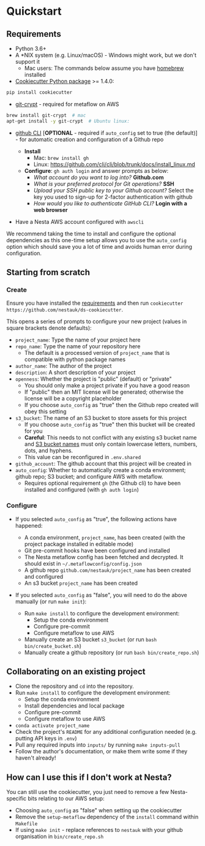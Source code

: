 # Quickstart

## Requirements

- Python 3.6+
- A \*NIX system (e.g. Linux/macOS) - Windows might work, but we don't support it
    - Mac users: The commands below assume you have [homebrew](https://brew.sh/) installed
- [Cookiecutter Python package](http://cookiecutter.readthedocs.org/en/latest/installation.html) >= 1.4.0:
```bash
pip install cookiecutter
```
- [git-crypt](https://github.com/AGWA/git-crypt) - required for metaflow on AWS
```bash
brew install git-crypt  # mac
apt-get install -y git-crypt  # Ubuntu linux:
```
- [github CLI](https://github.com/cli/cli) [**OPTIONAL** - required if `auto_config` set to true (the default)] - for automatic creation and configuration of a Github repo

    - **Install**
        - Mac: `brew install gh`
        - Linux: https://github.com/cli/cli/blob/trunk/docs/install_linux.md
    - **Configure**: `gh auth login` and answer prompts as below:
        - *What account do you want to log into?* **Github.com**
        - *What is your preferred protocol for Git operations?* **SSH**
        - *Upload your SSH public key to your Github account?* Select the key you used to sign-up for 2-factor authentication with github
        - *How would you like to authenticate GitHub CLI?* **Login with a web browser**

- Have a Nesta AWS account configured with `awscli`

We recommend taking the time to install and configure the optional dependencies as this one-time setup allows you to use the `auto_config` option which should save you a lot of time and avoids human error during configuration.

## Starting from scratch

### Create

Ensure you have installed the [requirements](#Requirements) and then run `cookiecutter https://github.com/nestauk/ds-cookiecutter`.

This opens a series of prompts to configure your new project (values in square brackets denote defaults):

- `project_name`: Type the name of your project here
- `repo_name`: Type the name of your repository here
    - The default is a processed version of `project_name` that is compatible with python package names
- `author_name`: The author of the project
- `description`: A short description of your project
- `openness`: Whether the project is "public" (default) or "private"
    - You should only make a project private if you have a good reason
    - If "public" then an MIT license will be generated; otherwise the license will be a copyright placeholder
    - If you choose `auto_config` as "true" then the Github repo created will obey this setting
- `s3_bucket`: The name of an S3 bucket to store assets for this project
    - If you choose `auto_config` as "true" then this bucket will be created for you
    - **Careful**: This needs to not conflict with any existing s3 bucket name and [S3 bucket names](https://docs.aws.amazon.com/AmazonS3/latest/userguide/bucketnamingrules.html) must only contain lowercase letters, numbers, dots, and hyphens.
    - This value can be reconfigured in `.env.shared`
- `github_account`: The github account that this project will be created in
- `auto_config`: Whether to automatically create a conda environment; github repo; S3 bucket; and configure AWS with metaflow.
    - Requires optional requirement `gh` (the Github cli) to have been installed and configured (with `gh auth login`)

### Configure

- If you selected `auto_config` as "true", the following actions have happened:

    - A conda environment, `project_name`, has been created (with the project package installed in editable mode)
    - Git pre-commit hooks have been configured and installed
    - The Nesta metaflow config has been fetched and decrypted. It should exist in `~/.metaflowconfig/config.json`
    - A github repo `github.com/nestauk/project_name` has been created and configured
    - An s3 bucket `project_name` has been created

- If you selected `auto_config` as "false", you will need to do the above manually (or run `make init`):
    - Run `make install` to configure the development environment:
        - Setup the conda environment
        - Configure pre-commit
        - Configure metaflow to use AWS
    - Manually create an S3 bucket `s3_bucket` (or run `bash bin/create_bucket.sh`)
    - Manually create a github repository (or run `bash bin/create_repo.sh`)

## Collaborating on an existing project

- Clone the repository and `cd` into the repository.
- Run `make install` to configure the development environment:
    - Setup the conda environment
    - Install dependencies and local package
    - Configure pre-commit
    - Configure metaflow to use AWS
- `conda activate project_name`
- Check the project's `README` for any additional configuration needed (e.g. putting API keys in `.env`)
- Pull any required inputs into `inputs/` by running `make inputs-pull`
- Follow the author's documentation, or make them write some if they haven't already!


## How can I use this if I don't work at Nesta?

You can still use the cookiecutter, you just need to remove a few Nesta-specific bits relating to our AWS setup:

* Choosing `auto_config` as "false" when setting up the cookiecutter
* Remove the `setup-metaflow` dependency of the `install` command within `Makefile`
* If using `make init` - replace references to `nestauk` with your github organisation in `bin/create_repo.sh`
